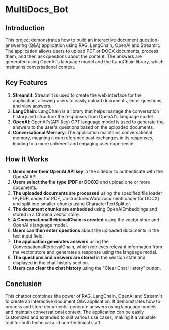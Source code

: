 # MultiDocs_Bot

## **Introduction**

This project demonstrates how to build an interactive document question-answering (Q&A) application using RAG, LangChain, OpenAI and Streamlit. The application allows users to upload PDF or DOCX documents, process them, and then ask questions about the content. The answers are generated using OpenAI's language model and the LangChain library, which maintains conversational context.

## **Key Features**

1. **Streamlit**: Streamlit is used to create the web interface for the application, allowing users to easily upload documents, enter questions, and view answers.
2. **LangChain**: LangChain is a library that helps manage the conversation history and structure the responses from OpenAI's language model.
3. **OpenAI**: OpenAI's(API Key) GPT language model is used to generate the answers to the user's questions based on the uploaded documents.
4. **Conversational Memory**: The application maintains conversational memory, meaning it can reference past exchanges in its responses, leading to a more coherent and engaging user experience.

## **How It Works**

1. **Users enter their OpenAI API key** in the sidebar to authenticate with the OpenAI API.
2. **Users select the file type (PDF or DOCX)** and upload one or more documents.
3. **The uploaded documents are processed** using the specified file loader (PyPDFLoader for PDF, UnstructuredWordDocumentLoader for DOCX) and split into smaller chunks using CharacterTextSplitter.
4. **The document chunks are embedded** using OpenAIEmbeddings and stored in a Chroma vector store.
5. **A ConversationalRetrievalChain is created** using the vector store and OpenAI's language model.
6. **Users can then enter questions** about the uploaded documents in the text input field.
7. **The application generates answers** using the ConversationalRetrievalChain, which retrieves relevant information from the vector store and generates a response using the language model.
8. **The questions and answers are stored** in the session state and displayed in the chat history section.
9. **Users can clear the chat history** using the "Clear Chat History" button.

## **Conclusion**

This  chatbot combines the power of RAG, LangChain, OpenAI and Streamlit to create an interactive document Q&A application. It demonstrates how to process and store documents, generate answers using language models, and maintain conversational context. The application can be easily customized and extended to suit various use cases, making it a valuable tool for both technical and non-technical staff.
